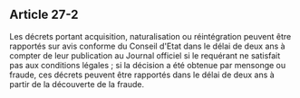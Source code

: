 Article 27-2
----
Les décrets portant acquisition, naturalisation ou réintégration peuvent être
rapportés sur avis conforme du Conseil d'Etat dans le délai de deux ans à
compter de leur publication au Journal officiel si le requérant ne satisfait pas
aux conditions légales ; si la décision a été obtenue par mensonge ou fraude,
ces décrets peuvent être rapportés dans le délai de deux ans à partir de la
découverte de la fraude.
